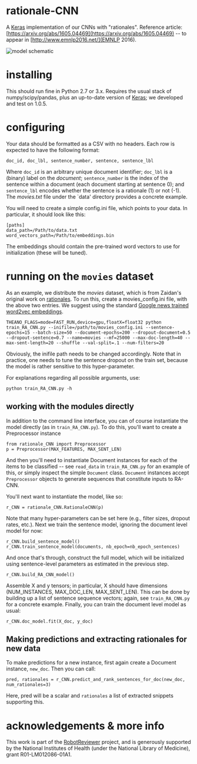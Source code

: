# rationale-CNN
A [Keras](http://keras.io/) implementation of our CNNs with "rationales". Reference article: [https://arxiv.org/abs/1605.04469](https://arxiv.org/abs/1605.04469) -- to appear in [http://www.emnlp2016.net/](EMNLP 2016).

![model schematic](https://raw.githubusercontent.com/bwallace/rationale-CNN/master/figures/rationale-CNN-figure.png)

# installing

This should run fine in Python 2.7 or 3.x. Requires the usual stack of numpy/scipy/pandas, plus an up-to-date version of [Keras](http://keras.io/); we developed and test on 1.0.5. 

# configuring

Your data should be formatted as a CSV with no headers. Each row is expected to have the following format: 

`doc_id, doc_lbl, sentence_number, sentence, sentence_lbl`

Where `doc_id` is an arbitrary unique document identifier; `doc_lbl` is a (binary) label on the *document*; `sentence_number` is the index of the sentence within a document (each document starting at sentence 0); and `sentence_lbl` encodes whether the sentence is a rationale (1) or not (-1). The *movies.txt* file under the `data' directory provides a concrete example.

You will need to create a simple config.ini file, which points to your data. In particular, it should look like this:

`[paths]`  
`data_path=/Path/to/data.txt`  
`word_vectors_path=/Path/to/embeddings.bin`  

The embeddings should contain the pre-trained word vectors to use for initialization (these will be tuned).

# running on the `movies` dataset

As an example, we distribute the *movies* dataset, which is from Zaidan's original work on [rationales](http://www.cs.jhu.edu/~ozaidan/rationales/). To run this, create a movies_config.ini file, with the above two entries. We suggest using the standard [Google news trained word2vec embeddings](https://www.google.com/url?sa=t&rct=j&q=&esrc=s&source=web&cd=1&ved=0ahUKEwjD2fGy2f_NAhXs54MKHRdcD9EQFggcMAA&url=https%3A%2F%2Fdrive.google.com%2Ffile%2Fd%2F0B7XkCwpI5KDYNlNUTTlSS21pQmM%2F&usg=AFQjCNF9AQjAMpwC_OiLOOrdEvZC2Y3NSw&sig2=7mcbKV9x-ApwMB8IWwym9Q&bvm=bv.127521224,d.amc).

`THEANO_FLAGS=mode=FAST_RUN,device=gpu,floatX=float32 python train_RA_CNN.py --inifile=/path/to/movies_config.ini --sentence-epochs=15 --batch-size=50 --document-epochs=200 --dropout-document=0.5 --dropout-sentence=0.7 --name=movies --mf=25000 --max-doc-length=40 --max-sent-length=20 --shuffle --val-split=.1 --num-filters=20`

Obviously, the inifile path needs to be changed accordingly. Note that in practice, one needs to tune the sentence dropout on the train set, because the model is rather sensitive to this hyper-parameter. 

For explanations regarding all possible arguments, use:

`python train_RA_CNN.py -h`

## working with the modules directly

In addition to the command line interface, you can of course instantiate the model directly (as in `train_RA_CNN.py`). To do this, you'll want to create a Preprocessor instance

```
from rationale_CNN import Preprocessor
p = Preprocessor(MAX_FEATURES, MAX_SENT_LEN)
```

And then you'll need to instantiate Document instances for each of the items to be classified -- see `read_data` in `train_RA_CNN.py` for an example of this, or simply inspect the simple `Document` class. `Document` instances accept `Preprocessor` objects to generate sequences that constitute inputs to RA-CNN. 

You'll next want to instantiate the model, like so: 

```
r_CNN = rationale_CNN.RationaleCNN(p)
```
            
Note that many hyper-parameters can be set here (e.g., filter sizes, dropout rates, etc.). Next we train the sentence model, ignoring the document level model for now:

```
r_CNN.build_sentence_model()
r_CNN.train_sentence_model(documents, nb_epoch=nb_epoch_sentences)
```

And once that's through, construct the full model, which will be initialized using sentence-level parameters as estimated in the previous step.

```
r_CNN.build_RA_CNN_model()
```

Assemble X and y tensors; in particular, X should have dimensions (NUM_INSTANCES, MAX_DOC_LEN, MAX_SENT_LEN). This can be done by building up a list of sentence sequence vectors; again, see `train_RA_CNN.py` for a concrete example. Finally, you can train the document level model as usual: 

```
r_CNN.doc_model.fit(X_doc, y_doc)
```

## Making predictions and extracting rationales for new data

To make predictions for a new instance, first again create a Document instance, `new_doc`. Then you can call: 

```
pred, rationales = r_CNN.predict_and_rank_sentences_for_doc(new_doc, num_rationales=3)
```

Here, pred will be a scalar and `rationales` a list of extracted snippets supporting this. 

# acknowledgements & more info

This work is part of the [RobotReviewer](https://robot-reviewer.vortext.systems/) project, and is generously supported by the National Institutes of Health (under the National Library of Medicine), grant R01-LM012086-01A1. 



